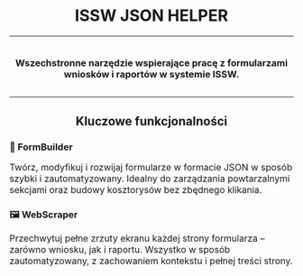 <h1 style="text-align: center;">ISSW JSON HELPER</h1>

---

<div style="width: 100%; display: flex; justify-content: center;">
    <h3 style="text-align: center; max-width: 500px;">Wszechstronne narzędzie wspierające pracę z formularzami wniosków i raportów w systemie ISSW.</h3>
</div>

---

<h2 style="text-align: center;">Kluczowe funkcjonalności</h2>

<h3>🔧 FormBuilder</h3>
<p style="font-size: 16px;">
Twórz, modyfikuj i rozwijaj formularze w formacie JSON w sposób szybki i zautomatyzowany.  
Idealny do zarządzania powtarzalnymi sekcjami oraz budowy kosztorysów bez zbędnego klikania.
</p>

<h3>🖼 WebScraper</h3>
<p style="font-size: 16px;">
Przechwytuj pełne zrzuty ekranu każdej strony formularza – zarówno wniosku, jak i raportu.  
Wszystko w sposób zautomatyzowany, z zachowaniem kontekstu i pełnej treści strony.
</p>
